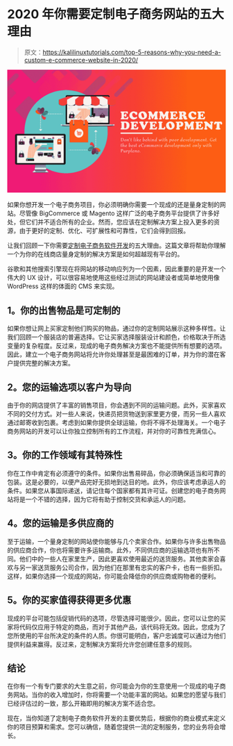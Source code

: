 # 2020 年你需要定制电子商务网站的五大理由

> 原文：<https://kalilinuxtutorials.com/top-5-reasons-why-you-need-a-custom-e-commerce-website-in-2020/>

[![Top 5 Reasons Why You Need a Custom E-commerce Website in 2020](img//77b0cdc79ccf57e71ade6af064d9114c.png "Top 5 Reasons Why You Need a Custom E-commerce Website in 2020")](https://1.bp.blogspot.com/-qVSxqtRss84/Xsf0RlPur8I/AAAAAAAAJAU/2v26f2UP0cA54LiwC6NHu-IRrQf1CtllACLcBGAsYHQ/s1600/ecommerce%2BWEBSITE.png)

如果你想开发一个电子商务项目，你必须明确你需要一个现成的还是量身定制的网站。尽管像 BigCommerce 或 Magento 这样广泛的电子商务平台提供了许多好处，但它们并不适合所有的企业。然而，您应该在定制解决方案上投入更多的资源，由于更好的定制、优化、可扩展性和可靠性，它们会得到回报。

让我们回顾一下你需要[定制电子商务软件开发](https://mangosoft.tech/industry/custom-e-commerce-software-development/)的五大理由。这篇文章将帮助你理解一个为你的在线商店量身定制的解决方案是如何超越现有平台的。

谷歌和其他搜索引擎现在将网站的移动响应列为一个因素，因此重要的是开发一个伟大的 UX 设计，可以很容易地使用这些经过测试的网站建设者或简单地使用像 WordPress 这样的体面的 CMS 来实现。

## **1。你的出售物品是可定制的**

如果你想让网上买家定制他们购买的物品，通过你的定制网站展示这种多样性。让我们回顾一个服装店的普遍选择。它让买家选择服装设计和颜色，价格取决于所选变量的复杂程度。反过来，现成的电子商务解决方案也不能提供所有想要的选项。因此，建立一个电子商务网站将允许你处理甚至是最困难的订单，并为你的潜在客户提供完整的解决方案。

## **2。您的运输选项以客户为导向**

由于你的网店提供了丰富的销售项目，你会遇到不同的运输问题。此外，买家喜欢不同的交付方式。对一些人来说，快递员把货物送到家里更方便，而另一些人喜欢通过邮寄收到包裹。考虑到如果你提供全球运输，你将不得不处理海关。一个电子商务网站的开发可以让你独立控制所有的工作流程，并对你的可靠性充满信心。

## **3。你的工作领域有其特殊性**

你在工作中肯定有必须遵守的条件。如果你出售易碎品，你必须确保适当和可靠的包装。这是必要的，以便产品完好无损地到达目的地。此外，你应该考虑承运人的条件。如果您从事国际递送，请记住每个国家都有其许可证。创建您的电子商务网站将是一个不错的选择，因为它将有助于控制交货和承运人的问题。

## **4。您的运输是多供应商的**

至于运输，一个量身定制的网站使你能够与几个卖家合作。如果你与许多出售物品的供应商合作，你也将需要许多运输商。此外，不同供应商的运输选项也有所不同。他们中的一些人在家里生产，因此更喜欢使用最近的送货服务。其他卖家会喜欢与另一家送货服务公司合作，因为他们在那里有忠实的客户卡，也有一些折扣。这样，如果你选择一个现成的网站，你可能会降低你的供应商或购物者的便利。

## **5。你的买家值得获得更多优惠**

现成的平台可能包括促销代码的选项，尽管选择可能很少。因此，您可以让您的买家将代码仅应用于特定的商品，而对于其他产品，该代码将无效。因此，您成为了您所使用的平台所决定的条件的人质。你很可能明白，客户忠诚度可以通过为他们提供利益来赢得。反过来，定制解决方案将允许您创建任意多的规则。

## **结论**

在你有一个有专门要求的大生意之前，你可能会为你的生意使用一个现成的电子商务网站。当你的收入增加时，你将需要一个功能丰富的网站。如果您的愿望与我们已经评估过的一致，那么开箱即用的解决方案不适合您。

现在，当你知道了定制电子商务软件开发的主要优势后，根据你的商业模式来定义你的项目预算和需求。您可以确信，随着您提供一流的定制服务，您的业务将会增长。